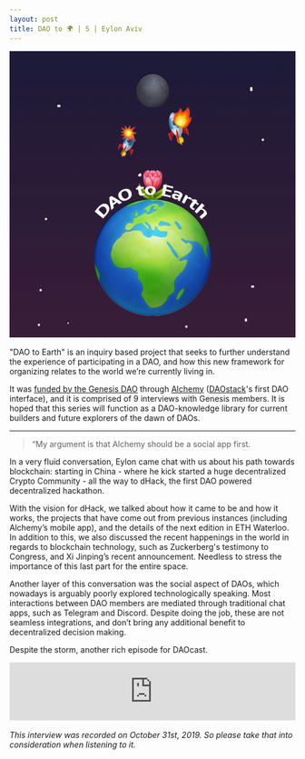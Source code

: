 ```yaml
---
layout: post
title: DAO to 🌍 | 5 | Eylon Aviv
---
```


![image](/assets/images/DAO-to-earth.png)

"DAO to Earth" is an inquiry based project that seeks to further understand the experience of participating in a DAO, and how this new framework for organizing relates to the world we’re currently living in.

It was [funded by the Genesis DAO](https://docs.google.com/document/d/1ifwyPBI1dwYaCNH2fmF3ptHgb6gohStY_iLx3Rog0XE/edit) through [Alchemy](https://daostack.io/alchemy) ([DAOstack](https://daostack.io/)'s first DAO interface), and it is comprised of 9 interviews with Genesis members. It is hoped that this series will function as a DAO-knowledge library for current builders and future explorers of the dawn of DAOs.

---

> “My argument is that Alchemy should be a social app first.

In a very fluid conversation, Eylon came chat with us about his path towards blockchain: starting in China - where he kick started a huge decentralized Crypto Community - all the way to dHack, the first DAO powered decentralized hackathon.

With the vision for dHack, we talked about how it came to be and how it works, the projects that have come out from previous instances (including Alchemy’s mobile app), and the details of the next edition in ETH Waterloo. In addition to this, we also discussed the recent happenings in the world in regards to blockchain technology, such as Zuckerberg's testimony to Congress, and Xi Jinping’s recent announcement. Needless to stress the importance of this last part for the entire space.

Another layer of this conversation was the social aspect of DAOs, which nowadays is arguably poorly explored technologically speaking. Most interactions between DAO members are mediated through traditional chat apps, such as Telegram and Discord. Despite doing the job, these are not seamless integrations, and don’t bring any additional benefit to decentralized decision making.

Despite the storm, another rich episode for DAOcast.

<iframe src="https://anchor.fm/daocast/embed/episodes/DAO-to---5--Eylon-Aviv-e8r250" height="102px" width="100%" frameborder="0" scrolling="no"></iframe>


*This interview was recorded on October 31st, 2019. So please take that into consideration when listening to it.*
